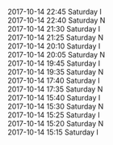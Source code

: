 2017-10-14 22:45 Saturday  I  
2017-10-14 22:40 Saturday  N  
2017-10-14 21:30 Saturday  I  
2017-10-14 21:25 Saturday  N  
2017-10-14 20:10 Saturday  I  
2017-10-14 20:05 Saturday  N  
2017-10-14 19:45 Saturday  I  
2017-10-14 19:35 Saturday  N  
2017-10-14 17:40 Saturday  I  
2017-10-14 17:35 Saturday  N  
2017-10-14 15:40 Saturday  I  
2017-10-14 15:30 Saturday  N  
2017-10-14 15:25 Saturday  I  
2017-10-14 15:20 Saturday  N  
2017-10-14 15:15 Saturday  I  
